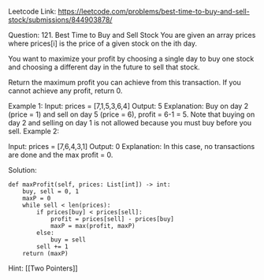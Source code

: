 Leetcode Link: https://leetcode.com/problems/best-time-to-buy-and-sell-stock/submissions/844903878/

Question:
121. Best Time to Buy and Sell Stock
You are given an array prices where prices[i] is the price of a given stock on the ith day.

You want to maximize your profit by choosing a single day to buy one stock and choosing a different day in the future to sell that stock.

Return the maximum profit you can achieve from this transaction. If you cannot achieve any profit, return 0.

Example 1:
Input: prices = [7,1,5,3,6,4]
Output: 5
Explanation: Buy on day 2 (price = 1) and sell on day 5 (price = 6), profit = 6-1 = 5.
Note that buying on day 2 and selling on day 1 is not allowed because you must buy before you sell.
Example 2:

Input: prices = [7,6,4,3,1]
Output: 0
Explanation: In this case, no transactions are done and the max profit = 0.

Solution:

	def maxProfit(self, prices: List[int]) -> int: 
        buy, sell = 0, 1
        maxP = 0
        while sell < len(prices):
            if prices[buy] < prices[sell]:
                profit = prices[sell] - prices[buy]
                maxP = max(profit, maxP)
            else:
                buy = sell
            sell += 1
        return (maxP)

Hint: [[Two Pointers]]